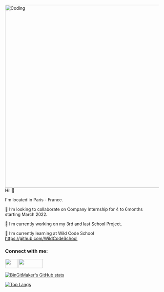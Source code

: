 <a><img align="right" alt="Coding" width="600" src="https://res.cloudinary.com/practicaldev/image/fetch/s--sNXjzc6P--/c_limit%2Cf_auto%2Cfl_progressive%2Cq_66%2Cw_880/https://media1.tenor.com/images/0c34272909ee2a4db5606a014082312b/tenor.gif%3Fitemid%3D15828752">
</a>

Hi! 🖖

I'm located in Paris - France.

👯 I’m looking to collaborate on Company Internship for 4 to 6months starting March 2022. 

🔭 I’m currently working on my 3rd and last School Project.

🌱 I’m currently learning at Wild Code School https://github.com/WildCodeSchool

<h3 align="left">Connect with me:</h3>
<p align="left">
<a href="https://www.linkedin.com/in/dbinoisdev/" target="blank"><img align="center" src="https://www.freepng.fr/png-z3gsus/download.html" alt="" height="30" width="40" /></a>
<a href="https://www.instagram.com/bingitmaker" target="blank"><img align="center" src="https://img.shields.io/badge/Instagram-E4405F?style=for-the-badge&logo=instagram&logoColor=white" alt="" height="30" width="80"/></a>
</p>


[![BinGitMaker's GitHub stats](https://github-readme-stats.vercel.app/api?username=BinGitMaker&theme=panda&show_icons=true)](https://github.com/BinGitMaker/github-readme-stats)

[![Top Langs](https://github-readme-stats.vercel.app/api/top-langs/?username=BinGitMaker&langs_count=5&theme=panda&show_icons=true)](https://github.com/BinGitMaker/github-readme-stats)
